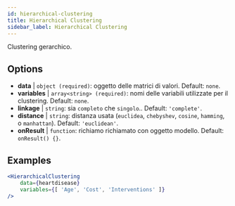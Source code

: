 ```yaml
---
id: hierarchical-clustering
title: Hierarchical Clustering
sidebar_label: Hierarchical Clustering
---
```


Clustering gerarchico.

## Options

* __data__ | `object (required)`: oggetto delle matrici di valori. Default: `none`.
* __variables__ | `array<string> (required)`: nomi delle variabili utilizzate per il clustering. Default: `none`.
* __linkage__ | `string`: sia `completo` che `singolo`.. Default: `'complete'`.
* __distance__ | `string`: distanza usata (`euclidea`, `chebyshev`, `cosine`, `hamming`, o `manhattan`). Default: `'euclidean'`.
* __onResult__ | `function`: richiamo richiamato con oggetto modello. Default: `onResult() {}`.


## Examples

```jsx live
<HierarchicalClustering 
    data={heartdisease} 
    variables={[ 'Age', 'Cost', 'Interventions' ]}
/>
```

